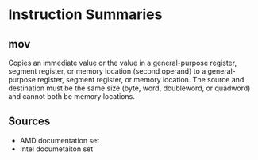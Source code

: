 # Instruction Summaries

## mov

Copies an immediate value or the value in a general-purpose register, segment register, or memory
location (second operand) to a general-purpose register, segment register, or memory location. The
source and destination must be the same size (byte, word, doubleword, or quadword) and cannot both
be memory locations.

## Sources

* AMD documentation set
* Intel documetaiton set

